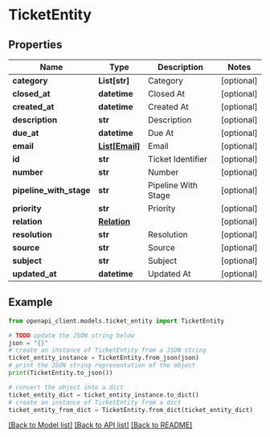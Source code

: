 # TicketEntity


## Properties

Name | Type | Description | Notes
------------ | ------------- | ------------- | -------------
**category** | **List[str]** | Category | [optional] 
**closed_at** | **datetime** | Closed At | [optional] 
**created_at** | **datetime** | Created At | [optional] 
**description** | **str** | Description | [optional] 
**due_at** | **datetime** | Due At | [optional] 
**email** | [**List[Email]**](Email.md) | Email | [optional] 
**id** | **str** | Ticket Identifier | [optional] 
**number** | **str** | Number | [optional] 
**pipeline_with_stage** | **str** | Pipeline With Stage | [optional] 
**priority** | **str** | Priority | [optional] 
**relation** | [**Relation**](Relation.md) |  | [optional] 
**resolution** | **str** | Resolution | [optional] 
**source** | **str** | Source | [optional] 
**subject** | **str** | Subject | [optional] 
**updated_at** | **datetime** | Updated At | [optional] 

## Example

```python
from openapi_client.models.ticket_entity import TicketEntity

# TODO update the JSON string below
json = "{}"
# create an instance of TicketEntity from a JSON string
ticket_entity_instance = TicketEntity.from_json(json)
# print the JSON string representation of the object
print(TicketEntity.to_json())

# convert the object into a dict
ticket_entity_dict = ticket_entity_instance.to_dict()
# create an instance of TicketEntity from a dict
ticket_entity_from_dict = TicketEntity.from_dict(ticket_entity_dict)
```
[[Back to Model list]](../README.md#documentation-for-models) [[Back to API list]](../README.md#documentation-for-api-endpoints) [[Back to README]](../README.md)


